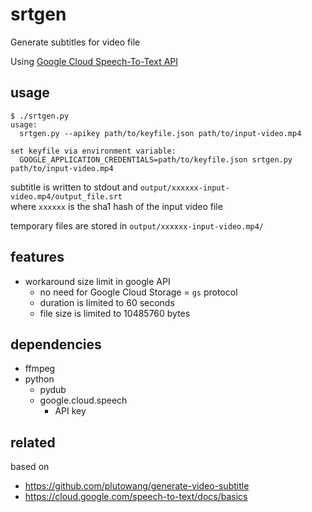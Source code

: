 # srtgen

Generate subtitles for video file

Using [Google Cloud Speech-To-Text API](https://cloud.google.com/speech-to-text/docs/languages)

## usage

```
$ ./srtgen.py 
usage:
  srtgen.py --apikey path/to/keyfile.json path/to/input-video.mp4

set keyfile via environment variable:
  GOOGLE_APPLICATION_CREDENTIALS=path/to/keyfile.json srtgen.py path/to/input-video.mp4
```

subtitle is written to stdout and `output/xxxxxx-input-video.mp4/output_file.srt`  
where `xxxxxx` is the sha1 hash of the input video file

temporary files are stored in `output/xxxxxx-input-video.mp4/` 

## features

* workaround size limit in google API
  * no need for Google Cloud Storage = `gs` protocol
  * duration is limited to 60 seconds
  * file size is limited to 10485760 bytes

## dependencies

* ffmpeg
* python
  * pydub
  * google.cloud.speech
    * API key

## related

based on

* https://github.com/plutowang/generate-video-subtitle
* https://cloud.google.com/speech-to-text/docs/basics
